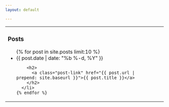 ```yaml
---
layout: default

---
```


<div class="home">

<table><tr><td>
<h3 class="page-heading">Posts</h3>

  <ul class="post-list">
    {% for post in site.posts limit:10 %}
      <li>
        <span class="post-meta">{{ post.date | date: "%b %-d, %Y" }}</span>

        <h2>
          <a class="post-link" href="{{ post.url | prepend: site.baseurl }}">{{ post.title }}</a>
        </h2>
      </li>
    {% endfor %}
  </ul>



</div>
</td><td valign="top">

</td></tr></table>